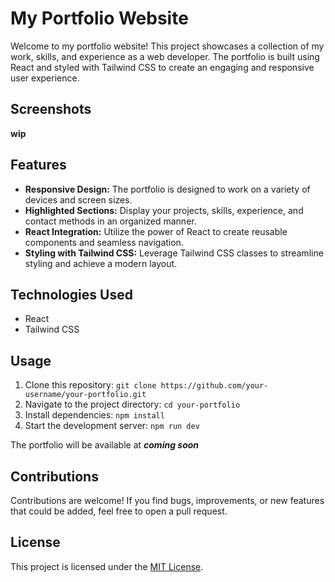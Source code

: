 # My Portfolio Website

Welcome to my portfolio website! This project showcases a collection of my work, skills, and experience as a web developer. The portfolio is built using React and styled with Tailwind CSS to create an engaging and responsive user experience.

## Screenshots

**wip**

## Features

- **Responsive Design:** The portfolio is designed to work on a variety of devices and screen sizes.
- **Highlighted Sections:** Display your projects, skills, experience, and contact methods in an organized manner.
- **React Integration:** Utilize the power of React to create reusable components and seamless navigation.
- **Styling with Tailwind CSS:** Leverage Tailwind CSS classes to streamline styling and achieve a modern layout.

## Technologies Used

- React
- Tailwind CSS

## Usage

1. Clone this repository: `git clone https://github.com/your-username/your-portfolio.git`
2. Navigate to the project directory: `cd your-portfolio`
3. Install dependencies: `npm install`
4. Start the development server: `npm run dev`

The portfolio will be available at ***coming soon***

## Contributions

Contributions are welcome! If you find bugs, improvements, or new features that could be added, feel free to open a pull request.

## License

This project is licensed under the [MIT License](LICENSE).

